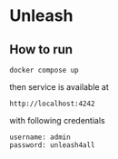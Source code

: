 # Unleash

## How to run

```
docker compose up
```

then service is available at
```
http://localhost:4242
```
with following credentials
```
username: admin
password: unleash4all
```